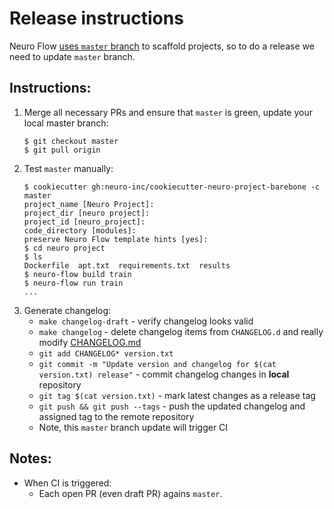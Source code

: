 Release instructions
====================

Neuro Flow [uses `master` branch](https://github.com/neuro-inc/neuro-flow/blob/ac659ff0f1f17c6d820cd2126e3769973dfde86b/neuro_flow/cli/project_template.py#L10) to scaffold projects, so to do a release we need to update `master` branch.


Instructions:
------------

1. Merge all necessary PRs and ensure that `master` is green, update your local master branch:
    ```
    $ git checkout master
    $ git pull origin
    ```
2. Test `master` manually:
    ```
    $ cookiecutter gh:neuro-inc/cookiecutter-neuro-project-barebone -c master
    project_name [Neuro Project]:
    project_dir [neuro project]:
    project_id [neuro_project]:
    code_directory [modules]:
    preserve Neuro Flow template hints [yes]:
    $ cd neuro project
    $ ls
    Dockerfile  apt.txt  requirements.txt  results
    $ neuro-flow build train
    $ neuro-flow run train
    ...
    ```
3. Generate changelog:
    - `make changelog-draft` - verify changelog looks valid
    - `make changelog` - delete changelog items from `CHANGELOG.d` and really modify [CHANGELOG.md](./CHANGELOG.md)
    - `git add CHANGELOG* version.txt`
    - `git commit -m "Update version and changelog for $(cat version.txt) release"` - commit changelog changes in **local** repository
    - `git tag $(cat version.txt)` - mark latest changes as a release tag
    - `git push && git push --tags` - push the updated changelog and assigned tag to the remote repository
    - Note, this `master` branch update will trigger CI

Notes:
------

- When CI is triggered:
    - Each open PR (even draft PR) agains `master`.
